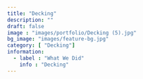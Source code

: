 ```yaml
---
title: "Decking"
description: ""
draft: false
image : "images/portfolio/Decking (5).jpg"
bg_image: "images/feature-bg.jpg"
category: [ "Decking"]
information:
  - label : "What We Did"
    info : "Decking"
---
```



